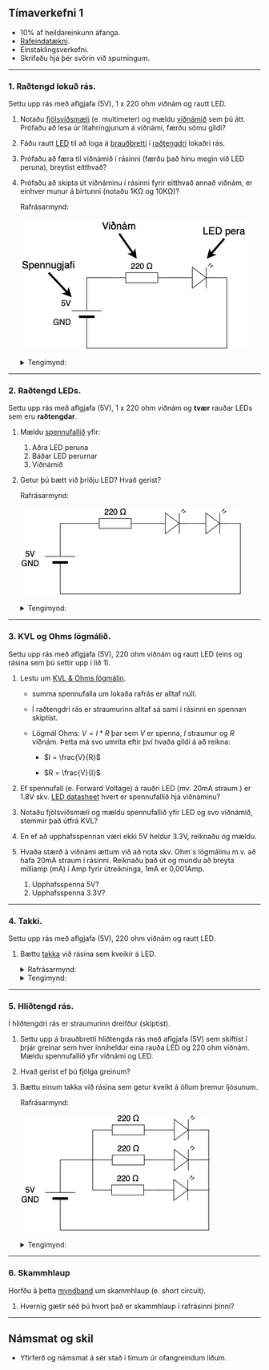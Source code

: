 ## Tímaverkefni 1

- 10% af heildareinkunn áfanga.
- [Rafeindatækni](https://github.com/VESM1VS/afangi/wiki/Rafeindat%C3%A6kni). 
- Einstaklingsverkefni.
- Skrifaðu hjá þér svörin við spurningum.

---

### 1. Raðtengd lokuð rás. 
Settu upp rás með aflgjafa (5V), 1 x 220 ohm viðnám og rautt LED. 

1. Notaðu [fjölsviðsmæli](https://youtu.be/SLkPtmnglOI?t=324) (e. multimeter) og mældu [viðnámið](https://www.instructables.com/Resistors/) sem þú átt. Prófaðu að lesa úr litahringjunum á viðnámi, færðu sömu gildi?
1. Fáðu rautt [LED](https://www.instructables.com/Diodes/) til að loga á [brauðbretti](https://learn.adafruit.com/collins-lab-breadboards-and-perfboards) í [raðtengdri](https://github.com/VESM1VS/AFANGI/blob/main/Myndir/tengingar.jpeg) lokaðri rás. 
1. Prófaðu að færa til viðnámið í rásinni (færðu það hinu megin við LED peruna), breytist eitthvað?
1. Prófaðu að skipta út viðnáminu í rásinni fyrir eitthvað annað viðnám, er einhver munur á birtunni (notaðu 1KΩ og 10KΩ)?

    Rafrásarmynd:

    ![rafrás](https://raw.githubusercontent.com/VESM1VS/AFANGI/main/Myndir/V1_eitt_led_raf.png)

    <details>
    <summary>Tengimynd:</summary>

    ![tengimynd](https://raw.githubusercontent.com/VESM1VS/AFANGI/main/Myndir/V1_eitt_led_fzz.png)
    </details>

---

### 2. Raðtengd LEDs. 
Settu upp rás með aflgjafa (5V), 1 x 220 ohm viðnám og **tvær** rauðar LEDs sem eru **raðtengdar**. 

1. Mældu [spennufallið](https://youtu.be/SLkPtmnglOI?t=160) yfir:  
   1. Aðra LED peruna
   2. Báðar LED perurnar
   3. Viðnámið
1. Getur þú bætt við þriðju LED? Hvað gerist? 

    Rafrásarmynd:

    ![rafrás](https://raw.githubusercontent.com/VESM1VS/AFANGI/main/Myndir/V1_radtenging_raf.png)

    <details>
    <summary>Tengimynd:</summary>

    ![tengimynd](https://raw.githubusercontent.com/VESM1VS/AFANGI/main/Myndir/V1_radtenging_fzz.png)
    </details>

---

### 3. KVL og Ohms lögmálið.  
Settu upp rás með aflgjafa (5V), 220 ohm viðnám og rautt LED (eins og rásina sem þú settir upp í lið 1). 

1. Lestu um [KVL & Ohms lögmálin](https://learn.adafruit.com/all-about-leds/forward-voltage-and-kvl). 
    - summa spennufalla um lokaða rafrás er alltaf núll.
    - Í raðtengdri rás er straumurinn alltaf sá sami í rásinni en spennan skiptist. 
    - Lögmál Ohms: $V = I * R$ þar sem $V$ er spenna, $I$ straumur og $R$ viðnám. Þetta má svo umrita eftir því hvaða gildi á að reikna:
        
        - $I = \frac{V}{R}$

        - $R = \frac{V}{I}$

    
1. Ef spennufall (e. Forward Voltage) á rauðri LED (mv. 20mA straum.) er 1.8V skv. [LED datasheet](https://learn.adafruit.com/all-about-leds/the-led-datasheet) hvert er spennufallið hjá viðnáminu?
1. Notaðu fjölsviðsmæli og mældu spennufallið yfir LED og svo viðnámið, stemmir það útfrá KVL? 
1. En ef að upphafsspennan væri ekki 5V heldur 3.3V, reiknaðu og mældu.
1. Hvaða stærð á viðnámi ættum við að nota skv. Ohm`s lögmálinu m.v. að hafa 20mA straum í rásinni. Reiknaðu það út og mundu að breyta milliamp (mA) í Amp fyrir útreikninga, 1mA er 0,001Amp. 
    1. Upphafsspenna 5V?
    1. Upphafsspenna 3.3V?

---

### 4. Takki. 
Settu upp rás með aflgjafa (5V), 220 ohm viðnám og rautt LED. 

1. Bættu [takka](https://www.cuidevices.com/blog/tactile-switches-101#how-to-wire-a-tactile-switch) við rásina sem kveikir á LED. 

    <details>
    <summary>Rafrásarmynd:</summary>

    ![rafrás](https://raw.githubusercontent.com/VESM1VS/AFANGI/main/Myndir/V1_takki_raf.png)
    </details>
    <details>
    <summary>Tengimynd:</summary>

    ![tengimynd](https://raw.githubusercontent.com/VESM1VS/AFANGI/main/Myndir/V1_takki_fzz.png)
    </details>

---

### 5. Hliðtengd rás.

Í hliðtengdri rás er straumurinn dreifður (skiptist).

1. Settu upp á brauðbretti hliðtengda rás með aflgjafa (5V) sem skiftist í þrjár greinar sem hver inniheldur eina rauða LED og 220 ohm viðnám. Mældu spennufallið yfir viðnámi og LED.
1. Hvað gerist ef þú fjölga greinum? 
1. Bættu einum takka við rásina sem getur kveikt á öllum þremur ljósunum.

    Rafrásarmynd:

    ![rafrás](https://raw.githubusercontent.com/VESM1VS/AFANGI/main/Myndir/V1_hlidtenging_raf.png)

    <details>
    <summary>Tengimynd:</summary>

    ![tengimynd](https://raw.githubusercontent.com/VESM1VS/AFANGI/main/Myndir/V1_hlidtenging_fzz.png)
    </details>

---

### 6. Skammhlaup
<!-- góð pæling sem snúa að hliðtengingum og lóðamistökum -->
Horfðu á þetta [myndband](https://www.youtube.com/watch?v=RjdyCXmDtb8&ab_channel=KidovatorsbyGyanLab) um skammhlaup (e. short circuit).
1. Hvernig gætir séð þú hvort það er skammhlaup í rafrásinni þinni?

<!-- 1. Hver er straumurinn í greinunum? Notaðu Ohm`s lögmálið til að finna það út. -->

<!--
#### 5. Pörun. 

Settu upp verklega á brauðbretti einfalt [pörunarspil](https://www.youtube.com/watch?v=OwhoSbvQ1yc&ab_channel=Kutuhal-SundayScienceSchool) með einni "spurningu" og þremur svarmöguleikum. Ef þú velur rangan svarmöguleika þá heyrist í [active buzzer](https://github.com/VESM1VS/AFANGI/blob/main/Myndir/activebuzzer.jpeg) en ef þú velur réttan svarmöguleika þá kemur ljós á LED. Notaðu aflgjafa, brauðbretti, buzzer, viðnám, LED og víra eftir þörfum. Notaðu multimælir til að kanna [tengingar](https://youtu.be/SLkPtmnglOI?t=495).

---
-->



<!-- [myndband](https://www.youtube.com/watch?v=EQtwsWJuUPs&list=PLRIGIzu0Z7KlfGFD6gd0eMX0ozfJyrQL-&index=6&t=0s) -->

---

## Námsmat og skil
- Yfirferð og námsmat á sér stað í tímum úr ofangreindum liðum. 
